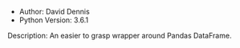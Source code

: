 * Author: David Dennis
* Python Version: 3.6.1

Description: An easier to grasp wrapper around Pandas DataFrame.